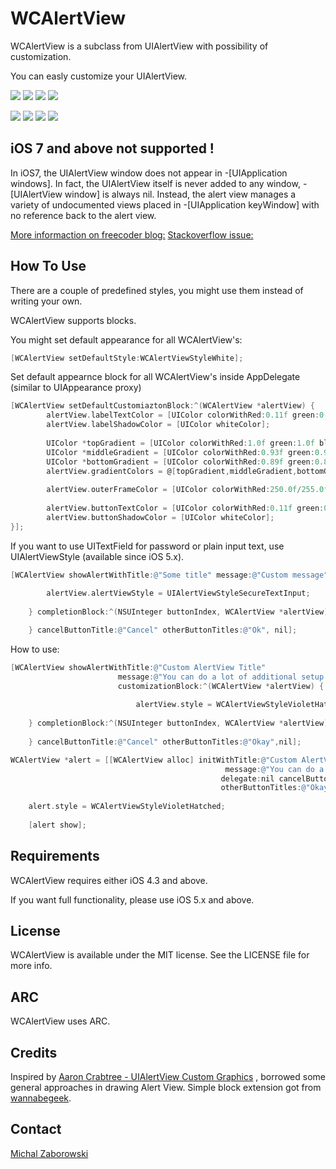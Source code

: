 WCAlertView
==========

WCAlertView is a subclass from UIAlertView with possibility of customization.

You can easly customize your UIAlertView.

[![](https://raw.github.com/m1entus/WCAlertView/master/Screens/1thumb.png)](https://raw.github.com/m1entus/WCAlertView/master/Screens/1.png)
[![](https://raw.github.com/m1entus/WCAlertView/master/Screens/2thumb.png)](https://raw.github.com/m1entus/WCAlertView/master/Screens/2.png)
[![](https://raw.github.com/m1entus/WCAlertView/master/Screens/3thumb.png)](https://raw.github.com/m1entus/WCAlertView/master/Screens/3.png)
[![](https://raw.github.com/m1entus/WCAlertView/master/Screens/4thumb.png)](https://raw.github.com/m1entus/WCAlertView/master/Screens/4.png)

[![](https://raw.github.com/m1entus/WCAlertView/master/Screens/5thumb.png)](https://raw.github.com/m1entus/WCAlertView/master/Screens/5.png)
[![](https://raw.github.com/m1entus/WCAlertView/master/Screens/6thumb.png)](https://raw.github.com/m1entus/WCAlertView/master/Screens/6.png)
[![](https://raw.github.com/m1entus/WCAlertView/master/Screens/7thumb.png)](https://raw.github.com/m1entus/WCAlertView/master/Screens/7.png)
[![](https://raw.github.com/m1entus/WCAlertView/master/Screens/8thumb.png)](https://raw.github.com/m1entus/WCAlertView/master/Screens/8.png)

## iOS 7 and above not supported !

In iOS7, the UIAlertView window does not appear in -[UIApplication windows]. 
In fact, the UIAlertView itself is never added to any window, -[UIAlertView window] is always nil. 
Instead, the alert view manages a variety of undocumented views placed in -[UIApplication keyWindow] with no reference back to the alert view.
 
[More informaction on freecoder blog:](http://blog.freecoder.org/?p=260) 
[Stackoverflow issue:](http://stackoverflow.com/questions/18702565/find-uialertview-without-having-reference-to-it-ios-7)

## How To Use

There are a couple of predefined styles, you might use them instead of writing your own.

WCAlertView supports blocks.

You might set default appearance for all WCAlertView's:

``` objective-c
[WCAlertView setDefaultStyle:WCAlertViewStyleWhite];
```

Set default appearnce block for all WCAlertView's inside AppDelegate (similar to UIAppearance proxy)

``` objective-c
[WCAlertView setDefaultCustomiaztonBlock:^(WCAlertView *alertView) {
        alertView.labelTextColor = [UIColor colorWithRed:0.11f green:0.08f blue:0.39f alpha:1.00f];
        alertView.labelShadowColor = [UIColor whiteColor];
        
        UIColor *topGradient = [UIColor colorWithRed:1.0f green:1.0f blue:1.0f alpha:1.0f];
        UIColor *middleGradient = [UIColor colorWithRed:0.93f green:0.94f blue:0.96f alpha:1.0f];
        UIColor *bottomGradient = [UIColor colorWithRed:0.89f green:0.89f blue:0.92f alpha:1.00f];
        alertView.gradientColors = @[topGradient,middleGradient,bottomGradient];
        
        alertView.outerFrameColor = [UIColor colorWithRed:250.0f/255.0f green:250.0f/255.0f blue:250.0f/255.0f alpha:1.0f];
        
        alertView.buttonTextColor = [UIColor colorWithRed:0.11f green:0.08f blue:0.39f alpha:1.00f];
        alertView.buttonShadowColor = [UIColor whiteColor];
}];
```

If you want to use UITextField for password or plain input text, use UIAlertViewStyle (available since iOS 5.x).

``` objective-c
[WCAlertView showAlertWithTitle:@"Some title" message:@"Custom message" customizationBlock:^(WCAlertView *alertView) {
        
        alertView.alertViewStyle = UIAlertViewStyleSecureTextInput;
        
    } completionBlock:^(NSUInteger buttonIndex, WCAlertView *alertView) {

    } cancelButtonTitle:@"Cancel" otherButtonTitles:@"Ok", nil];
```

How to use:

``` objective-c
[WCAlertView showAlertWithTitle:@"Custom AlertView Title" 
					    message:@"You can do a lot of additional setup using WCAlertView." 
					    customizationBlock:^(WCAlertView *alertView) {
					    
        					alertView.style = WCAlertViewStyleVioletHatched;
        					
    } completionBlock:^(NSUInteger buttonIndex, WCAlertView *alertView) {
        
    } cancelButtonTitle:@"Cancel" otherButtonTitles:@"Okay",nil];
```

``` objective-c
WCAlertView *alert = [[WCAlertView alloc] initWithTitle:@"Custom AlertView Title" 
												message:@"You can do a lot of additional setup using WCAlertView." 
											   delegate:nil cancelButtonTitle:@"Cancel" 
											   otherButtonTitles:@"Okay", nil];
											   
    alert.style = WCAlertViewStyleVioletHatched;
    
    [alert show];
```

## Requirements

WCAlertView requires either iOS 4.3 and above.

If you want full functionality, please use iOS 5.x and above. 

## License

WCAlertView is available under the MIT license. See the LICENSE file for more info.

## ARC

WCAlertView uses ARC.

## Credits

Inspired by [Aaron Crabtree -  UIAlertView Custom Graphics](http://mobile.tutsplus.com) , borrowed some general approaches in drawing Alert View.
Simple block extension got from [wannabegeek](http://github.com/wannabegeek/UIAlertViewExtentsions).

## Contact

[Michal Zaborowski](http://github.com/m1entus) 
